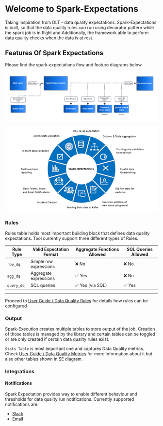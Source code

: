 # Welcome to Spark-Expectations

Taking inspiration from DLT - data quality expectations: Spark-Expectations is built, so that the data quality rules can 
run using decorator pattern while the spark job is in flight and Additionally, the framework able to perform data 
quality checks when the data is at rest.

## Features Of Spark Expectations

Please find the spark-expectations flow and feature diagrams below

<p align="center">
<img src=https://github.com/Nike-Inc/spark-expectations/blob/main/docs/se_diagrams/flow.png?raw=true width=1000></p>

<p align="center">
<img src=https://github.com/Nike-Inc/spark-expectations/blob/main/docs/se_diagrams/features.png?raw=true width=1000></p>

### Rules

Rules table holds most important building block that defines data quality expectations. Tool currently support three different types of Rules. 

| Rule Type | Valid Expectation Format | Aggregate Functions Allowed | SQL Queries Allowed |
|-----------|-------------------------|----------------------------|---------------------|
| `row_dq`  | Simple row expressions  | ❌ No                      | ❌ No               |
| `agg_dq`  | Aggregate expressions   | ✅ Yes                     | ❌ No               |
| `query_dq`| SQL queries             | ✅ Yes (via SQL)           | ✅ Yes              |

---

Proceed to [User Guide / Data Quality Rules](user_guide/data_quality_rules/) for details how rules can be configured


### Output

Spark-Execution creates multiple tables to store output of the job. 
Creation of those tables is managed by the library and certain tables can be toggled or are only created if certain data quality rules exist.

`Stats Table` is most important one and captures Data Quality metrics. 
Check [User Guide / Data Quality Metrics](user_guide/data_quality_metrics/) for more information about it but also other tables shown in SE diagram.


### Integrations

#### Notifications

Spark Expectation provides way to enable different behaviour and thresholds for data quality run notifications. Currently supported notifications are:

- [Slack](user_guide/notifications/slack_notifications/)
- [Email](user_guide/notifications/email_notifications/)
